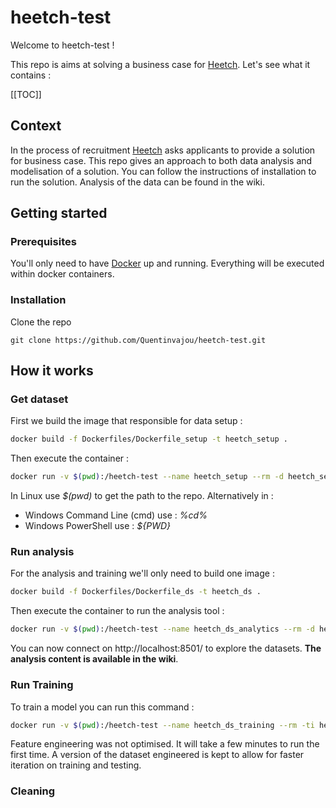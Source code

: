 # heetch-test

Welcome to heetch-test !



This repo is aims at solving a business case for [Heetch](https://www.heetch.com/fr). Let's see what it contains :



[[TOC]]



## Context

In the process of recruitment [Heetch](https://www.heetch.com/fr) asks applicants to provide a solution for business case. This repo gives an approach to both data analysis and modelisation of a solution. You can follow the instructions of installation to run the solution. Analysis of the data can be found in the wiki.



## Getting started

### Prerequisites

You'll only need to have [Docker](https://www.docker.com/) up and running. Everything will be executed within docker containers.

### Installation

Clone the repo

```
git clone https://github.com/Quentinvajou/heetch-test.git
```



## How it works

### Get dataset

First we build the image that responsible for data setup :

```bash
docker build -f Dockerfiles/Dockerfile_setup -t heetch_setup .
```



Then execute the container :

```bash
docker run -v $(pwd):/heetch-test --name heetch_setup --rm -d heetch_setup
```

In Linux use *$(pwd)* to get the path to the repo. Alternatively in :

* Windows Command Line (cmd) use : *%cd%*
* Windows PowerShell use : *${PWD}*



### Run analysis

For the analysis and training we'll only need to build one image :

```bash
docker build -f Dockerfiles/Dockerfile_ds -t heetch_ds .
```



Then execute the container to run the analysis tool :

```bash
docker run -v $(pwd):/heetch-test --name heetch_ds_analytics --rm -d heetch_ds streamlit run src/analytics/__main__.py
```

You can now connect on http://localhost:8501/ to explore the datasets. **The analysis content is available in the wiki**.



### Run Training

To train a model you can run this command :

```bash
docker run -v $(pwd):/heetch-test --name heetch_ds_training --rm -ti heetch_ds python src/modeling/__main__.py
```

Feature engineering was not optimised. It will take a few minutes to run the first time. A version of the dataset engineered is kept to allow for faster iteration on training and testing.



### Cleaning



